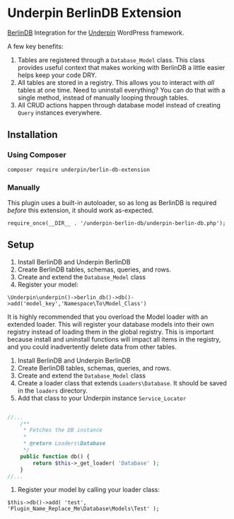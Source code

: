 # Underpin BerlinDB Extension

[BerlinDB](https://github.com/berlindb/core/) Integration for the [Underpin](https://github.com/alexstandiford/underpin) WordPress framework.

A few key benefits:

1. Tables are registered through a `Database_Model` class. This class provides useful context that makes working
with BerlinDB a little easier helps keep your code DRY.
1. All tables are stored in a registry. This allows you to interact with _all_ tables at one time. Need to
   uninstall everything? You can do that with a single method, instead of manually looping through tables.
1. All CRUD actions happen through database model instead of creating `Query` instances everywhere.

## Installation

### Using Composer

`composer require underpin/berlin-db-extension`

### Manually

This plugin uses a built-in autoloader, so as long as BerlinDB is required _before_
this extension, it should work as-expected.

`require_once(__DIR__ . '/underpin-berlin-db/underpin-berlin-db.php');`

## Setup

1. Install BerlinDB and Underpin BerlinDB
1. Create BerlinDB tables, schemas, queries, and rows.
1. Create and extend the `Database_Model` class
1. Register your model:

`\Underpin\underpin()->berlin_db()->db()->add('model_key','Namespace\To\Model_Class')`

It is highly recommended that you overload the Model loader with an extended loader. This will register your database
models into their own registry instead of loading them in the global registry. This is important because install and
uninstall functions will impact all items in the registry, and you could inadvertently delete data from other tables.

1. Install BerlinDB and Underpin BerlinDB
1. Create BerlinDB tables, schemas, queries, and rows.
1. Create and extend the `Database_Model` class
1. Create a loader class that extends `Loaders\Database`. It should be saved in the `loaders` directory.
1. Add that class to your Underpin instance `Service_Locator`
   
```php

//...
	/**
	 * Fetches the DB instance
	 *
	 * @return Loaders\Database
	 */
	public function db() {
		return $this->_get_loader( 'Database' );
	}
//...
```
1. Register your model by calling your loader class:

`$this->db()->add( 'test', 'Plugin_Name_Replace_Me\Database\Models\Test' );`
